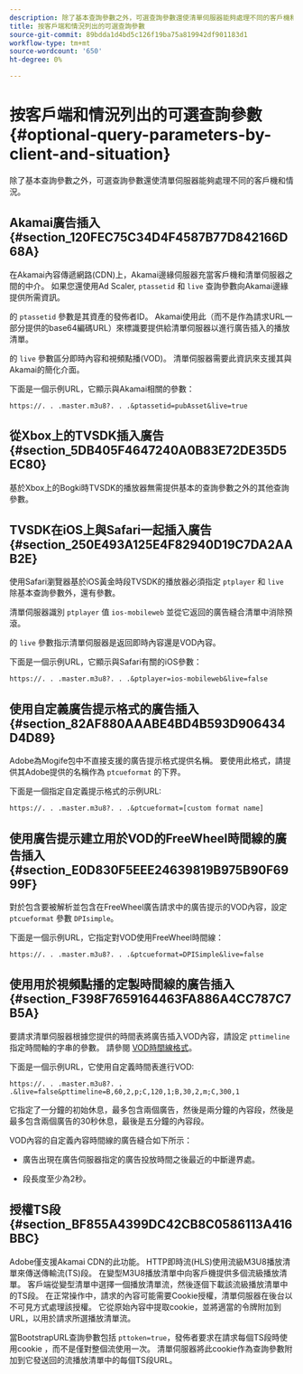 ```yaml
---
description: 除了基本查詢參數之外，可選查詢參數還使清單伺服器能夠處理不同的客戶機和情況。
title: 按客戶端和情況列出的可選查詢參數
source-git-commit: 89bdda1d4bd5c126f19ba75a819942df901183d1
workflow-type: tm+mt
source-wordcount: '650'
ht-degree: 0%

---
```



# 按客戶端和情況列出的可選查詢參數 {#optional-query-parameters-by-client-and-situation}

除了基本查詢參數之外，可選查詢參數還使清單伺服器能夠處理不同的客戶機和情況。

## Akamai廣告插入 {#section_120FEC75C34D4F4587B77D842166D68A}

在Akamai內容傳遞網路(CDN)上，Akamai邊緣伺服器充當客戶機和清單伺服器之間的中介。 如果您還使用Ad Scaler, `ptassetid` 和 `live` 查詢參數向Akamai邊緣提供所需資訊。

的 `ptassetid` 參數是其資產的發佈者ID。 Akamai使用此（而不是作為請求URL一部分提供的base64編碼URL）來標識要提供給清單伺服器以進行廣告插入的播放清單。

的 `live` 參數區分即時內容和視頻點播(VOD)。 清單伺服器需要此資訊來支援其與Akamai的簡化介面。

下面是一個示例URL，它顯示與Akamai相關的參數：

```
https://. . .master.m3u8?. . .&ptassetid=pubAsset&live=true
```

## 從Xbox上的TVSDK插入廣告 {#section_5DB405F4647240A0B83E72DE35D5EC80}

基於Xbox上的Bogki時TVSDK的播放器無需提供基本的查詢參數之外的其他查詢參數。

## TVSDK在iOS上與Safari一起插入廣告 {#section_250E493A125E4F82940D19C7DA2AAB2E}

使用Safari瀏覽器基於iOS黃金時段TVSDK的播放器必須指定 `ptplayer` 和 `live` 除基本查詢參數外，還有參數。

清單伺服器識別 `ptplayer` 值 `ios-mobileweb` 並從它返回的廣告縫合清單中消除預滾。

的 `live` 參數指示清單伺服器是返回即時內容還是VOD內容。

下面是一個示例URL，它顯示與Safari有關的iOS參數：

```URL
https://. . .master.m3u8?. . .&ptplayer=ios-mobileweb&live=false
```

## 使用自定義廣告提示格式的廣告插入 {#section_82AF880AAABE4BD4B593D906434D4D89}

Adobe為Mogife包中不直接支援的廣告提示格式提供名稱。 要使用此格式，請提供其Adobe提供的名稱作為 `ptcueformat` 的下界。

下面是一個指定自定義提示格式的示例URL:

```URL
https://. . .master.m3u8?. . .&ptcueformat=[custom format name]
```

## 使用廣告提示建立用於VOD的FreeWheel時間線的廣告插入 {#section_E0D830F5EEE24639819B975B90F6999F}

對於包含要被解析並包含在FreeWheel廣告請求中的廣告提示的VOD內容，設定 `ptcueformat` 參數 `DPIsimple`。

下面是一個示例URL，它指定對VOD使用FreeWheel時間線：

```URL
https://. . .master.m3u8?. . .&ptcueformat=DPISimple&live=false
```

## 使用用於視頻點播的定製時間線的廣告插入 {#section_F398F7659164463FA886A4CC787C7B5A}

要請求清單伺服器根據您提供的時間表將廣告插入VOD內容，請設定 `pttimeline` 指定時間軸的字串的參數。 請參閱 [VOD時間線格式](/help/primetime-ad-insertion/~old-msapi-topics/ms-changes-vod-timeline/ms-api-timeline-format.md)。

下面是一個示例URL，它使用自定義時間表進行VOD:

```URL
https://. . .master.m3u8?. . .&live=false&pttimeline=B,60,2,p;C,120,1;B,30,2,m;C,300,1
```

它指定了一分鐘的初始休息，最多包含兩個廣告，然後是兩分鐘的內容段，然後是最多包含兩個廣告的30秒休息，最後是五分鐘的內容段。

VOD內容的自定義內容時間線的廣告縫合如下所示：

* 廣告出現在廣告伺服器指定的廣告投放時間之後最近的中斷邊界處。

* 段長度至少為2秒。

## 授權TS段 {#section_BF855A4399DC42CB8C0586113A416BBC}

Adobe僅支援Akamai CDN的此功能。 HTTP即時流(HLS)使用流級M3U8播放清單來傳送傳輸流(TS)段。 在變型M3U8播放清單中向客戶機提供多個流級播放清單。 客戶端從變型清單中選擇一個播放清單流，然後逐個下載該流級播放清單中的TS段。 在正常操作中，請求的內容可能需要Cookie授權，清單伺服器在後台以不可見方式處理該授權。 它從原始內容中提取cookie，並將適當的令牌附加到URL，以用於請求所選播放清單流。

當BootstrapURL查詢參數包括 `pttoken=true`，發佈者要求在請求每個TS段時使用cookie ，而不是僅對整個流使用一次。 清單伺服器將此cookie作為查詢參數附加到它發送回的流播放清單中的每個TS段URL。
